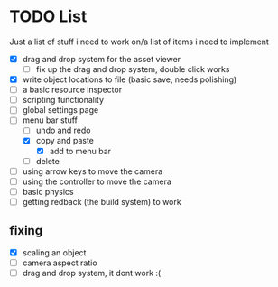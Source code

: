 # TODO List

Just a list of stuff i need to work on/a list of items i need to implement

- [x] drag and drop system for the asset viewer
  - [ ] fix up the drag and drop system, double click works
- [x] write object locations to file (basic save, needs polishing)
- [ ] a basic resource inspector
- [ ] scripting functionality
- [ ] global settings page
- [ ] menu bar stuff
  - [ ] undo and redo
  - [x] copy and paste
    - [x] add to menu bar
  - [ ] delete
- [ ] using arrow keys to move the camera
- [ ] using the controller to move the camera
- [ ] basic physics
- [ ] getting redback (the build system) to work

## fixing

- [x] scaling an object
- [ ] camera aspect ratio
- [ ] drag and drop system, it dont work :(
